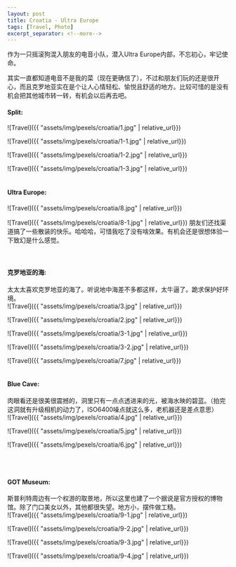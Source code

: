 ```yaml
---
layout: post
title: Croatia - Ultra Europe
tags: [Travel, Photo]
excerpt_separator: <!--more-->
---
```


作为一只摇滚狗混入朋友的电音小队，潜入Ultra Europe内部，不忘初心，牢记使命。<br/>   
<!--more-->
其实一直都知道电音不是我的菜（现在更确信了），不过和朋友们玩的还是很开心，而且克罗地亚实在是个让人心情轻松、愉悦且舒适的地方。比较可惜的是没有机会把其他城市转一转，有机会以后再去吧。  <br/>  
  
#### Split:  
![Travel]({{ "assets/img/pexels/croatia/1.jpg" | relative_url}})

![Travel]({{ "assets/img/pexels/croatia/1-1.jpg" | relative_url}})

![Travel]({{ "assets/img/pexels/croatia/1-2.jpg" | relative_url}})

![Travel]({{ "assets/img/pexels/croatia/1-3.jpg" | relative_url}})
<br/> 
<br/> 

#### Ultra Europe:  
![Travel]({{ "assets/img/pexels/croatia/8.jpg" | relative_url}})

![Travel]({{ "assets/img/pexels/croatia/8-1.jpg" | relative_url}})
朋友们还找渠道搞了一些散装的快乐。哈哈哈，可惜我吃了没有啥效果。有机会还是很想体验一下致幻是什么感觉。  
<br/> 
<br/> 

#### 克罗地亚的海:   
太太太喜欢克罗地亚的海了。听说地中海差不多都这样，太牛逼了。跪求保护好环境。    
![Travel]({{ "assets/img/pexels/croatia/3.jpg" | relative_url}})
 
![Travel]({{ "assets/img/pexels/croatia/2.jpg" | relative_url}})
 
![Travel]({{ "assets/img/pexels/croatia/3-1.jpg" | relative_url}})

![Travel]({{ "assets/img/pexels/croatia/3-2.jpg" | relative_url}})

![Travel]({{ "assets/img/pexels/croatia/7.jpg" | relative_url}})
<br/> 
<br/> 

#### Blue Cave:   
肉眼看还是很美很震撼的，洞里只有一点点透进来的光，被海水映的碧蓝。（拍完这洞就有升级相机的动力了，ISO6400噪点就这么多，老机器还是差点意思）    
![Travel]({{ "assets/img/pexels/croatia/4.jpg" | relative_url}})

![Travel]({{ "assets/img/pexels/croatia/5.jpg" | relative_url}})

![Travel]({{ "assets/img/pexels/croatia/6.jpg" | relative_url}})

<br/> 
<br/> 

#### GOT Museum:   
斯普利特周边有一个权游的取景地，所以这里也建了一个据说是官方授权的博物馆。除了门口美女以外，其他都很失望。地方小，摆件做工糙。    
![Travel]({{ "assets/img/pexels/croatia/9-1.jpg" | relative_url}})
 
![Travel]({{ "assets/img/pexels/croatia/9-2.jpg" | relative_url}})
 
![Travel]({{ "assets/img/pexels/croatia/9-3.jpg" | relative_url}})
 
![Travel]({{ "assets/img/pexels/croatia/9-4.jpg" | relative_url}})
<br/> 
<br/> 


